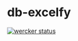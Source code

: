 # db-excelfy

[![wercker status](https://app.wercker.com/status/736e56b75ce167607372983ce44c7794/s/master "wercker status")](https://app.wercker.com/project/byKey/736e56b75ce167607372983ce44c7794)
